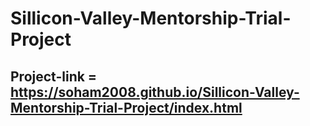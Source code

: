 # Sillicon-Valley-Mentorship-Trial-Project

## Project-link = https://soham2008.github.io/Sillicon-Valley-Mentorship-Trial-Project/index.html
